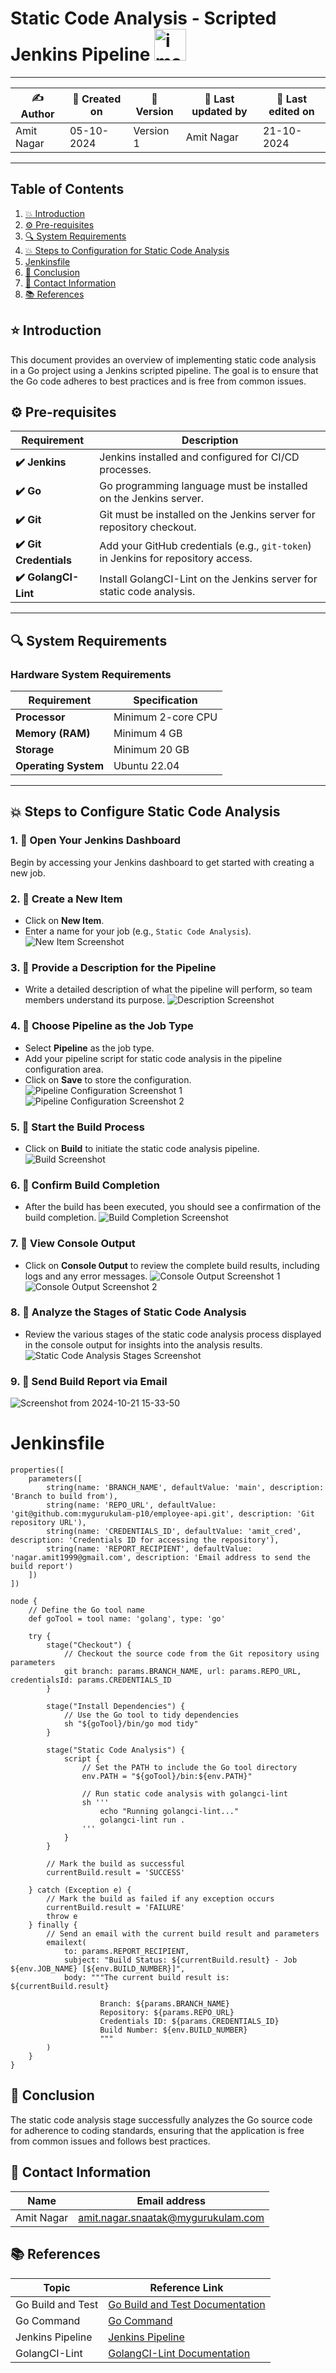 
# Static Code Analysis - Scripted Jenkins Pipeline <img width="51" alt="image" src="https://github.com/user-attachments/assets/ce666869-4766-4f9d-9bfa-3627a76843f0">

---

| ✍ Author      | 📅 Created on  | 📌 Version    | 📝 Last updated by | 📅 Last edited on |
|---------------|----------------|---------------|-------------------|-------------------|
| Amit Nagar     | 05-10-2024     | Version 1     | Amit Nagar        | 21-10-2024        |

---

## Table of Contents
1. [💥 Introduction](#-introduction)
2. [⚙️ Pre-requisites](#-pre-requisites)
3. [🔍 System Requirements](#-system-requirements)
4. [💥 Steps to Configuration for Static Code Analysis](#-steps-to-configuration-for-static-code-analysis)
5. [Jenkinsfile](#Jenkinsfile)
6. [📛 Conclusion](#-conclusion)
7. [📧 Contact Information](#-contact-information)
8. [📚 References](#-references)

## ⭐ Introduction
This document provides an overview of implementing static code analysis in a Go project using a Jenkins scripted pipeline. The goal is to ensure that the Go code adheres to best practices and is free from common issues.

## ⚙️ Pre-requisites

| Requirement          | Description                                                                 |
|----------------------|-----------------------------------------------------------------------------|
| **✔️ Jenkins**          | Jenkins installed and configured for CI/CD processes.                       |
| **✔️ Go**               | Go programming language must be installed on the Jenkins server.            |
| **✔️ Git**              | Git must be installed on the Jenkins server for repository checkout.        |
| **✔️ Git Credentials**  | Add your GitHub credentials (e.g., `git-token`) in Jenkins for repository access. |
| **✔️ GolangCI-Lint**   | Install GolangCI-Lint on the Jenkins server for static code analysis.       |

---

## 🔍 System Requirements

### Hardware System Requirements

| Requirement          | Specification                                                     |
|----------------------|-------------------------------------------------------------------|
| **Processor**        | Minimum 2-core CPU                                               |
| **Memory (RAM)**     | Minimum 4 GB                                                     |
| **Storage**          | Minimum 20 GB                                                    |
| **Operating System** | Ubuntu 22.04                                                    |

---

## 💥 Steps to Configure Static Code Analysis

### 1. 🚀 Open Your Jenkins Dashboard
Begin by accessing your Jenkins dashboard to get started with creating a new job.

### 2. 🚀 Create a New Item
- Click on **New Item**.
- Enter a name for your job (e.g., `Static Code Analysis`).
![New Item Screenshot](https://github.com/user-attachments/assets/f0499105-7961-48d1-ad8d-5a7bb9d66029)

### 3. 🚀 Provide a Description for the Pipeline
- Write a detailed description of what the pipeline will perform, so team members understand its purpose.
![Description Screenshot](https://github.com/user-attachments/assets/f344576b-320c-4c6e-87e4-d435f94aaa46)

### 4. 🚀 Choose Pipeline as the Job Type
- Select **Pipeline** as the job type.
- Add your pipeline script for static code analysis in the pipeline configuration area.
- Click on **Save** to store the configuration.
![Pipeline Configuration Screenshot 1](https://github.com/user-attachments/assets/ebeb8762-fbcd-4279-8972-55f1f9911a73)
![Pipeline Configuration Screenshot 2](https://github.com/user-attachments/assets/feeefac5-f633-4e9c-a995-3efd25d0a7aa)

### 5. 🚀 Start the Build Process
- Click on **Build** to initiate the static code analysis pipeline.
![Build Screenshot](https://github.com/user-attachments/assets/bff3c873-923e-4497-ac04-5147a29b3461)

### 6. 🚀 Confirm Build Completion
- After the build has been executed, you should see a confirmation of the build completion.
![Build Completion Screenshot](https://github.com/user-attachments/assets/bb2333cd-73f4-44bc-940b-05a540c9fe81)

### 7. 🚀 View Console Output
- Click on **Console Output** to review the complete build results, including logs and any error messages.
![Console Output Screenshot 1](https://github.com/user-attachments/assets/95e935a9-0ee0-486b-a160-2fb45fb3f538)
![Console Output Screenshot 2](https://github.com/user-attachments/assets/e8bdc109-7fa3-4195-835b-bbb9615cecfb)

### 8. 🚀 Analyze the Stages of Static Code Analysis
- Review the various stages of the static code analysis process displayed in the console output for insights into the analysis results.
![Static Code Analysis Stages Screenshot](https://github.com/user-attachments/assets/3703f13d-472f-4382-915c-b6916a085749)

### 9. 📧 Send Build Report via Email

![Screenshot from 2024-10-21 15-33-50](https://github.com/user-attachments/assets/2a7029af-19c7-4f1c-9000-ae4601719710)


# Jenkinsfile

```
properties([
    parameters([
        string(name: 'BRANCH_NAME', defaultValue: 'main', description: 'Branch to build from'),
        string(name: 'REPO_URL', defaultValue: 'git@github.com:mygurukulam-p10/employee-api.git', description: 'Git repository URL'),
        string(name: 'CREDENTIALS_ID', defaultValue: 'amit_cred', description: 'Credentials ID for accessing the repository'),
        string(name: 'REPORT_RECIPIENT', defaultValue: 'nagar.amit1999@gmail.com', description: 'Email address to send the build report')
    ])
])

node {
    // Define the Go tool name
    def goTool = tool name: 'golang', type: 'go'

    try {
        stage("Checkout") {
            // Checkout the source code from the Git repository using parameters
            git branch: params.BRANCH_NAME, url: params.REPO_URL, credentialsId: params.CREDENTIALS_ID
        }

        stage("Install Dependencies") {
            // Use the Go tool to tidy dependencies
            sh "${goTool}/bin/go mod tidy"
        }

        stage("Static Code Analysis") {
            script {
                // Set the PATH to include the Go tool directory
                env.PATH = "${goTool}/bin:${env.PATH}"

                // Run static code analysis with golangci-lint
                sh '''
                    echo "Running golangci-lint..."
                    golangci-lint run .
                '''
            }
        }

        // Mark the build as successful
        currentBuild.result = 'SUCCESS'

    } catch (Exception e) {
        // Mark the build as failed if any exception occurs
        currentBuild.result = 'FAILURE'
        throw e
    } finally {
        // Send an email with the current build result and parameters
        emailext(
            to: params.REPORT_RECIPIENT,
            subject: "Build Status: ${currentBuild.result} - Job ${env.JOB_NAME} [${env.BUILD_NUMBER}]",
            body: """The current build result is: ${currentBuild.result}

                    Branch: ${params.BRANCH_NAME}
                    Repository: ${params.REPO_URL}
                    Credentials ID: ${params.CREDENTIALS_ID}
                    Build Number: ${env.BUILD_NUMBER}
                    """
        )
    }
}

```
## 📛 Conclusion
The static code analysis stage successfully analyzes the Go source code for adherence to coding standards, ensuring that the application is free from common issues and follows best practices.

## 📧 Contact Information

| Name       | Email address     |
|------------|-------------------|
| Amit Nagar | amit.nagar.snaatak@mygurukulam.com |

## 📚 References

| Topic                   | Reference Link                                           |
|-------------------------|---------------------------------------------------------|
| Go Build and Test       | [Go Build and Test Documentation](https://golang.org/doc/code.html)  |
| Go Command              | [Go Command](https://golang.org/ref/go)                |
| Jenkins Pipeline        | [Jenkins Pipeline](https://www.jenkins.io/doc/book/pipeline/) |
| GolangCI-Lint          | [GolangCI-Lint Documentation](https://golangci-lint.run) |
